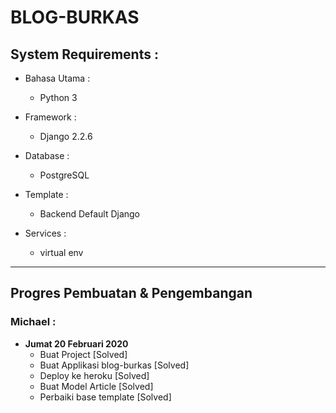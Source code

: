# BLOG-BURKAS

## System Requirements :
* Bahasa Utama :
  - Python 3

* Framework :
  - Django 2.2.6

* Database :
  - PostgreSQL

* Template :
  - Backend Default Django

* Services :
  - virtual env

------------------------------------------------------------------------

## Progres Pembuatan & Pengembangan

### Michael :
  * **Jumat 20  Februari 2020**
    - Buat Project [Solved]
    - Buat Applikasi blog-burkas [Solved]
    - Deploy ke heroku [Solved]
    - Buat Model Article [Solved]
    - Perbaiki base template [Solved]
